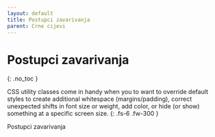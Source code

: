 ```yaml
---
layout: default
title: Postupci zavarivanja
parent: Crne cijevi
---
```


# Postupci zavarivanja
{: .no_toc }

CSS utility classes come in handy when you to want to override default styles to create additional whitespace (margins/padding), correct unexpected shifts in font size or weight, add color, or hide (or show) something at a specific screen size.
{: .fs-6 .fw-300 }

Postupci zavarivanja